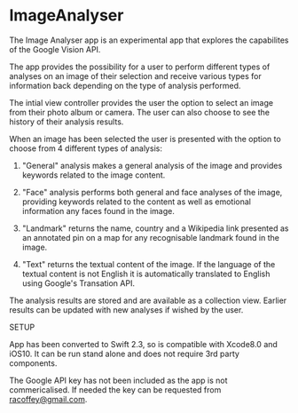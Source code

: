 # ImageAnalyser

The Image Analyser app is an experimental app that explores the capabilites of the Google Vision API.

The app provides the possibility for a user to perform different types of analyses on an image of their selection and receive various types for information back depending on the type of analysis performed.

The intial view controller provides the user the option to select an image from their photo album or camera.  The user can also choose to see the history of their analysis results.

When an image has been selected the user is presented with the option to choose from 4 different types of analysis:

1. "General" analysis makes a general analysis of the image and provides keywords related to the image content.

2. "Face" analysis performs both general and face analyses of the image, providing keywords related to the content as well as  emotional information any faces found in the image.

3. "Landmark" returns the name, country and a Wikipedia link presented as an annotated pin on a map for any recognisable landmark found in the image.

4. "Text" returns the textual content of the image. If the language of the textual content is not English it is automatically translated to English using Google's Transation API.

The analysis results are stored and are available as a collection view. Earlier results can be updated with new analyses if wished by the user.

SETUP

App has been converted to Swift 2.3, so is compatible with Xcode8.0 and iOS10.  It can be run stand alone and does not require 3rd party components.

The Google API key has not been included as the app is not commericalised.  If needed the key can be requested from racoffey@gmail.com.
